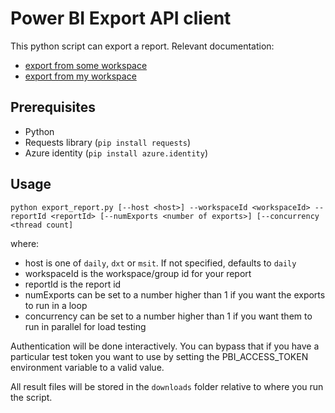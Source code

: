# Power BI Export API client

This python script can export a report.
Relevant documentation: 
- [export from some workspace](https://learn.microsoft.com/en-us/rest/api/power-bi/reports/export-to-file-in-group)
- [export from my workspace](https://learn.microsoft.com/en-us/rest/api/power-bi/reports/export-to-file)

## Prerequisites

- Python
- Requests library (`pip install requests`)
- Azure identity (`pip install azure.identity`)

## Usage

`python export_report.py [--host <host>] --workspaceId <workspaceId> --reportId <reportId> [--numExports <number of exports>] [--concurrency <thread count]`

where:
- host is one of `daily`, `dxt` or `msit`. If not specified, defaults to `daily`
- workspaceId is the workspace/group id for your report
- reportId is the report id
- numExports can be set to a number higher than 1 if you want the exports to run in a loop
- concurrency can be set to a number higher than 1 if you want them to run in parallel for load testing

Authentication will be done interactively. You can bypass that if you have a particular
test token you want to use by setting the PBI_ACCESS_TOKEN environment variable to a valid
value. 

All result files will be stored in the `downloads` folder relative to where you run the script.
